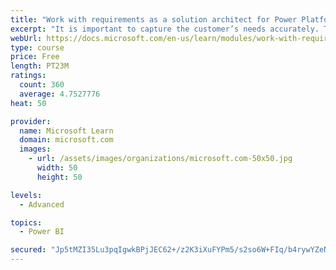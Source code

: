 ```yaml
---
title: "Work with requirements as a solution architect for Power Platform and Dynamics 365"
excerpt: "It is important to capture the customer’s needs accurately. This module explains how to capture requirements and identify functional and non-functional items."
webUrl: https://docs.microsoft.com/en-us/learn/modules/work-with-requirements/
type: course
price: Free
length: PT23M
ratings:
  count: 360
  average: 4.7527776
heat: 50

provider:
  name: Microsoft Learn
  domain: microsoft.com
  images:
    - url: /assets/images/organizations/microsoft.com-50x50.jpg
      width: 50
      height: 50

levels:
  - Advanced

topics:
  - Power BI

secured: "Jp5tMZI35Lu3pqIgwkBPjJEC62+/z2K3iXuFYPm5/s2so6W+FIq/b4rywYZeN2o4tTlEQt5ejedutEtvga3ZXCIazTSUmnOT5m/2fbcCGolV0i4JwE4ATbaXHkRieZb85s11IJyGZHo0LEQ+R+jUM977DijYeo6dfeyvzrSCEUgdvxDEYfmoBbDN4Cgt79LbmJRc7IJtApALVkaqotkcjcIQAeU2Btu3uPC7ui3A8BK5d7oo6KAHCJRuMGlB+YOUPg1yT3ZV5eXw0EQwMT1YqqIWN+e7jzbpiNDFRqAtEE1C1opsteA8YoUZ6lmsAoaDbYeV38OQlM98OENyBZGFonMxCpMgc9BWODc7jrG5A03rTFagyf2yvJ3xje83/w4py4sdf1Gt8rjneXp5hvKuieZpU9uC1Bb935h8Bug0I9o=;L57SGg+WaMJSHNgOLd0zrQ=="
---
```


